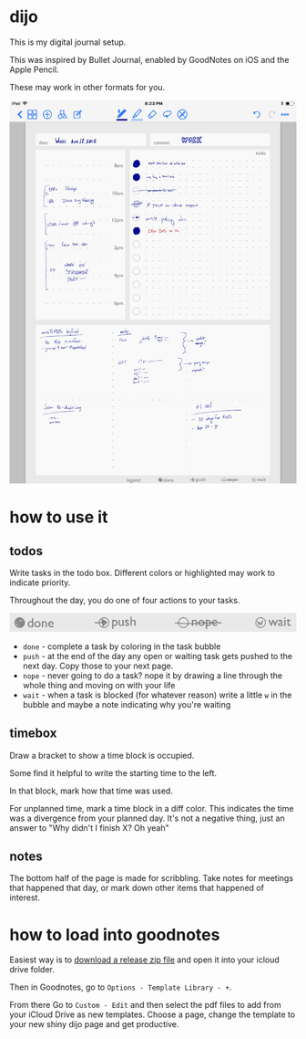 # dijo

This is my digital journal setup.

This was inspired by Bullet Journal, enabled by GoodNotes on iOS and the Apple
Pencil.

These may work in other formats for you.

![dijo awful handwriting example](https://github.com/nod/dijo/raw/master/media/screencap.png)


# how to use it


## todos

Write tasks in the todo box.  Different colors or highlighted may work to
indicate priority.

Throughout the day, you do one of four actions to your tasks.

![dijo actions](https://github.com/nod/dijo/raw/master/media/actions.png)

- `done` - complete a task by coloring in the task bubble
- `push` - at the end of the day any open or waiting task gets pushed to the
  next day.  Copy those to your next page.
- `nope` - never going to do a task? nope it by drawing a line through the
  whole thing and moving on with your life
- `wait` - when a task is blocked (for whatever reason) write a little `w` in
  the bubble and maybe a note indicating why you're waiting


## timebox

Draw a bracket to show a time block is occupied.

Some find it helpful to write the starting time to the left.

In that block, mark how that time was used.

For unplanned time, mark a time block in a diff color.  This indicates the time
was a divergence from your planned day.  It's not a negative thing, just an
answer to "Why didn't I finish X?  Oh yeah"

## notes

The bottom half of the page is made for scribbling.  Take notes for meetings
that happened that day, or mark down other items that happened of interest.


# how to load into goodnotes

Easiest way is to [download a release zip file](https://github.com/nod/dijo/archive/initial.zip) and open it into your icloud drive folder.

Then in Goodnotes, go to `Options - Template Library - +`.

From there Go to `Custom - Edit` and then select the pdf files to add from your
iCloud Drive as new templates.  Choose a page, change the template to your new
shiny dijo page and get productive.


